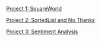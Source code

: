 [Project 1: SquareWorld](project1/)

[Project 2: SortedList and No Thanks](project2/)

[Project 3: Sentiment Analysis](project3/)

